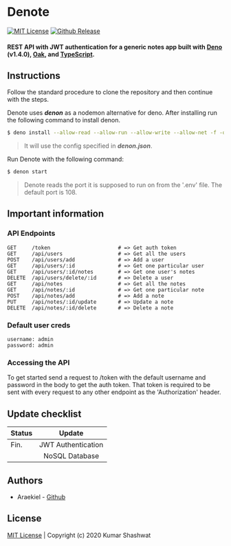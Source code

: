 # Denote

<a href="https://github.com/Araekiel/denote/blob/master/LICENSE"><img alt="MIT License" src="https://img.shields.io/apm/l/atomic-design-ui.svg?"></a>
<a href="https://github.com/Araekiel/denote/releases/tag/v1.0"><img alt="Github Release" src="https://img.shields.io/badge/release-v1.0-blue"></a>

<h4>REST API with JWT authentication for a generic notes app built with <a href="https://deno.land/">Deno</a> (v1.4.0), <a href="https://github.com/oakserver/oak">Oak</a>, and <a href="https://www.typescriptlang.org/">TypeScript</a>.</h4>

## Instructions

Follow the standard procedure to clone the repository and then continue with the steps.

Denote uses ***denon*** as a nodemon alternative for deno. After installing run the following command to install denon. 

```bash
$ deno install --allow-read --allow-run --allow-write --allow-net -f -q --unstable https://deno.land/x/denon@2.4.0/denon.ts
```

> It will use the config specified in ***denon.json***.

Run Denote with the following command:

```bash
$ denon start
```

> Denote reads the port it is supposed to run on from the '.env' file. The default port is 108. 

## Important information 

### API Endpoints

```
GET     /token                      # => Get auth token
GET     /api/users                  # => Get all the users
POST    /api/users/add              # => Add a user
GET     /api/users/:id              # => Get one particular user
GET     /api/users/:id/notes        # => Get one user's notes
DELETE  /api/users/delete/:id       # => Delete a user
GET     /api/notes                  # => Get all the notes
GET     /api/notes/:id              # => Get one particular note
POST    /api/notes/add              # => Add a note
PUT     /api/notes/:id/update       # => Update a note
DELETE  /api/notes/:id/delete       # => Delete a note
```

### Default user creds 

```
username: admin
password: admin
```

### Accessing the API 

To get started send a request to /token with the default username and password in the body to get the auth token. That token is required to be sent with every request to any other endpoint as the 'Authorization' header.

## Update checklist

| Status |         Update         | 
|--------|:----------------------:|
|  Fin.  |   JWT Authentication   |
|        |     NoSQL Database     | 


## Authors

- Araekiel - [Github](https://www.github.com/Araekiel)

## License 

[MIT License](https://github.com/Araekiel/denote/blob/master/LICENSE) | Copyright (c) 2020 Kumar Shashwat
